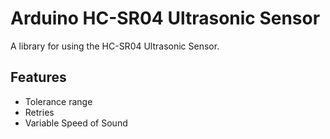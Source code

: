 # Arduino HC-SR04 Ultrasonic Sensor

A library for using the HC-SR04 Ultrasonic Sensor.

## Features

* Tolerance range
* Retries
* Variable Speed of Sound
